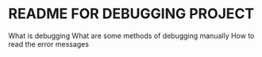 # README FOR DEBUGGING PROJECT

What is debugging
What are some methods of debugging manually
How to read the error messages
